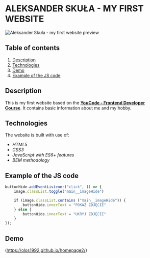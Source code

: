 # ALEKSANDER SKUŁA - MY FIRST WEBSITE

![Aleksander Skuła - my first website preview](images/gif2.gif)

## Table of contents

1. [Description](#description)
1. [Technologies](#technologies)
1. [Demo](#demo)
1. [Example of the JS code](#example-of-the-js-code)



## Description

This is my first website based on the [**YouCode - Frontend Developer Course**](https://youcode.pl). It contains basic information about me and my hobby.

## Technologies
The website is built with use of:

- *HTML5*
- *CSS3*
- *JavaScript with ES6+ features*
- *BEM methodology*

## Example of the JS code

```js
buttonHide.addEventListener("click", () => {
    image.classList.toggle("main__imageHide")

    if (image.classList.contains ("main__imageHide")) {
        buttonHide.innerText = "POKAŻ ZDJĘCIE"
    } else {
        buttonHide.innerText = "UKRYJ ZDJĘCIE"
    }
});
```

## Demo

(https://olos1992.github.io/homepage2/)
